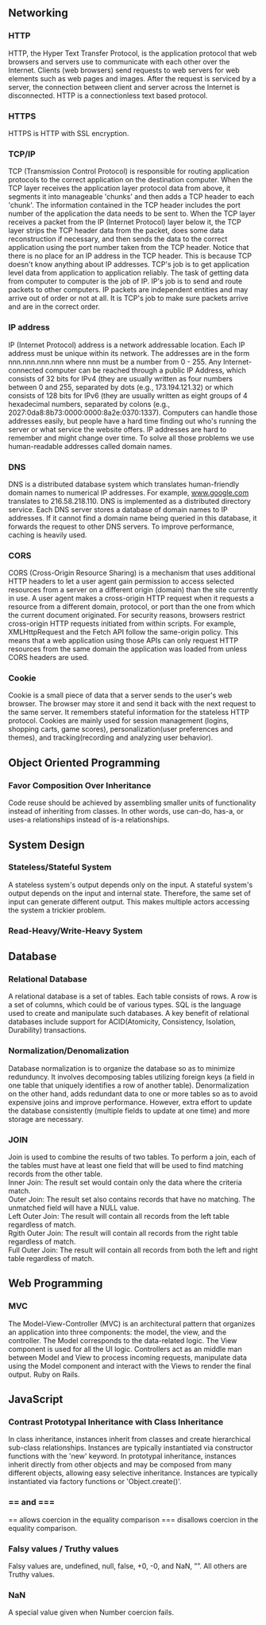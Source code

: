## Networking

### HTTP
HTTP, the Hyper Text Transfer Protocol, is the application protocol that web browsers and servers use to communicate with each other over the Internet. Clients (web browsers) send requests to web servers for web elements such as web pages and images. After the request is serviced by a server, the connection between client and server across the Internet is disconnected. HTTP is a connectionless text based protocol.

### HTTPS
HTTPS is HTTP with SSL encryption. 

### TCP/IP
TCP (Transmission Control Protocol) is responsible for routing application protocols to the correct application on the destination computer. When the TCP layer receives the application layer protocol data from above, it segments it into manageable 'chunks' and then adds a TCP header to each 'chunk'. The information contained in the TCP header includes the port number of the application the data needs to be sent to. When the TCP layer receives a packet from the IP (Internet Protocol) layer below it, the TCP layer strips the TCP header data from the packet, does some data reconstruction if necessary, and then sends the data to the correct application using the port number taken from the TCP header. Notice that there is no place for an IP address in the TCP header. This is because TCP doesn't know anything about IP addresses. TCP's job is to get application level data from application to application reliably. The task of getting data from computer to computer is the job of IP. IP's job is to send and route packets to other computers. IP packets are independent entities and may arrive out of order or not at all. It is TCP's job to make sure packets arrive and are in the correct order.

### IP address
IP (Internet Protocol) address is a network addressable location. Each IP address must be unique within its network. The addresses are in the form nnn.nnn.nnn.nnn where nnn must be a number from 0 - 255. Any Internet-connected computer can be reached through a public IP Address, which consists of 32 bits for IPv4 (they are usually written as four numbers between 0 and 255, separated by dots (e.g., 173.194.121.32) or which consists of 128 bits for IPv6 (they are usually written as eight groups of 4 hexadecimal numbers, separated by colons (e.g., 2027:0da8:8b73:0000:0000:8a2e:0370:1337). Computers can handle those addresses easily, but people have a hard time finding out who's running the server or what service the website offers. IP addresses are hard to remember and might change over time. To solve all those problems we use human-readable addresses called domain names.

### DNS
DNS is a distributed database system which translates human-friendly domain names to numerical IP addresses. For example, www.google.com translates to 216.58.218.110. DNS is implemented as a distributed directory service. Each DNS server stores a database of domain names to IP addresses. If it cannot find a domain name being queried in this database, it forwards the request to other DNS servers. To improve performance, caching is heavily used.

### CORS
CORS (Cross-Origin Resource Sharing) is a mechanism that uses additional HTTP headers to let a user agent gain permission to access selected resources from a server on a different origin (domain) than the site currently in use. A user agent makes a cross-origin HTTP request when it requests a resource from a different domain, protocol, or port than the one from which the current document originated. For security reasons, browsers restrict cross-origin HTTP requests initiated from within scripts. For example, XMLHttpRequest and the Fetch API follow the same-origin policy. This means that a web application using those APIs can only request HTTP resources from the same domain the application was loaded from unless CORS headers are used.

### Cookie
Cookie is a small piece of data that a server sends to the user's web browser. The browser may store it and send it back with the next request to the same server. It remembers stateful information for the stateless HTTP protocol. Cookies are mainly used for session management (logins, shopping carts, game scores), personalization(user preferences and themes), and tracking(recording and analyzing user behavior).


## Object Oriented Programming

### Favor Composition Over Inheritance
Code reuse should be achieved by assembling smaller units of functionality instead of inheriting from classes. In other words, use can-do, has-a, or uses-a relationships instead of is-a relationships.

## System Design

### Stateless/Stateful System
A stateless system's output depends only on the input. A stateful system's output depends on the input and internal state. Therefore, the same set of input can generate different output. This makes multiple actors accessing the system a trickier problem.

### Read-Heavy/Write-Heavy System


## Database

### Relational Database
A relational database is a set of tables. Each table consists of rows. A row is a set of columns, which could be of various types. SQL is the language used to create and manipulate such databases. A key benefit of relational databases include support for ACID(Atomicity, Consistency, Isolation, Durability) transactions.


### Normalization/Denomalization
Database normalization is to organize the database so as to minimize redunduncy. It involves decomposing tables utilizing foreign keys (a field in one table that uniquely identifies a row of another table). Denormalization on the other hand, adds redundant data to one or more tables so as to avoid expensive joins and improve performance. However, extra effort to update the database consistently (multiple fields to update at one time) and more storage are necessary.

### JOIN
Join is used to combine the results of two tables. To perform a join, each of the tables must have at least one field that will be used to find matching records from the other table.<br/>
Inner Join: The result set would contain only the data where the criteria match.<br/>
Outer Join: The result set also contains records that have no matching. The unmatched field will have a NULL value.<br/> 
Left Outer Join: The result will contain all records from the left table regardless of match.<br/>
Rgith Outer Join: The result will contain all records from the right table regardless of match.<br/>
Full Outer Join: The result will contain all records from both the left and right table regardless of match.<br/>

## Web Programming

### MVC
The Model-View-Controller (MVC) is an architectural pattern that organizes an application into three components: the model, the view, and the controller. The Model corresponds to the data-related logic. The View component is used for all the UI logic. Controllers act as an middle man between Model and View to process incoming requests, manipulate data using the Model component and interact with the Views to render the final output. Ruby on Rails.

## JavaScript

### Contrast Prototypal Inheritance with Class Inheritance
In class inheritance, instances inherit from classes and create hierarchical sub-class relationships. Instances are typically instantiated via constructor functions with the 'new' keyword. In prototypal inheritance, instances inherit directly from other objects and may be composed from many different objects, allowing easy selective inheritance. Instances are typically instantiated via factory functions or 'Object.create()'.

### == and ===
== allows coercion in the equality comparison
=== disallows coercion in the equality comparison.

### Falsy values / Truthy values
Falsy values are, undefined, null, false, +0, -0, and NaN, ””.
All others are Truthy values.

### NaN
A special value given when Number coercion fails.

